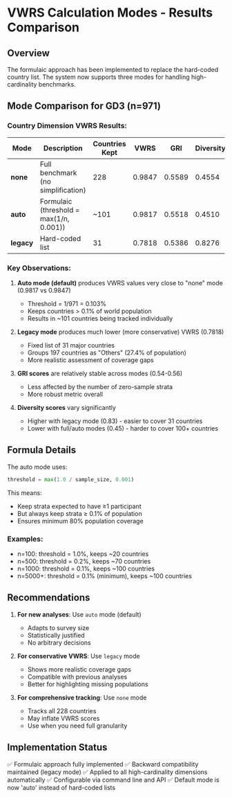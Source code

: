 # VWRS Calculation Modes - Results Comparison

## Overview

The formulaic approach has been implemented to replace the hard-coded country list. The system now supports three modes for handling high-cardinality benchmarks.

## Mode Comparison for GD3 (n=971)

### Country Dimension VWRS Results:

| Mode | Description | Countries Kept | VWRS | GRI | Diversity |
|------|-------------|----------------|------|-----|-----------|
| **none** | Full benchmark (no simplification) | 228 | 0.9847 | 0.5589 | 0.4554 |
| **auto** | Formulaic (threshold = max(1/n, 0.001)) | ~101 | 0.9817 | 0.5518 | 0.4510 |
| **legacy** | Hard-coded list | 31 | 0.7818 | 0.5386 | 0.8276 |

### Key Observations:

1. **Auto mode (default)** produces VWRS values very close to "none" mode (0.9817 vs 0.9847)
   - Threshold = 1/971 = 0.103%
   - Keeps countries > 0.1% of world population
   - Results in ~101 countries being tracked individually

2. **Legacy mode** produces much lower (more conservative) VWRS (0.7818)
   - Fixed list of 31 major countries
   - Groups 197 countries as "Others" (27.4% of population)
   - More realistic assessment of coverage gaps

3. **GRI scores** are relatively stable across modes (0.54-0.56)
   - Less affected by the number of zero-sample strata
   - More robust metric overall

4. **Diversity scores** vary significantly
   - Higher with legacy mode (0.83) - easier to cover 31 countries
   - Lower with full/auto modes (0.45) - harder to cover 100+ countries

## Formula Details

The auto mode uses:
```python
threshold = max(1.0 / sample_size, 0.001)
```

This means:
- Keep strata expected to have ≥1 participant
- But always keep strata ≥ 0.1% of population
- Ensures minimum 80% population coverage

### Examples:
- n=100: threshold = 1.0%, keeps ~20 countries
- n=500: threshold = 0.2%, keeps ~70 countries  
- n=1000: threshold = 0.1%, keeps ~100 countries
- n=5000+: threshold = 0.1% (minimum), keeps ~100 countries

## Recommendations

1. **For new analyses**: Use `auto` mode (default)
   - Adapts to survey size
   - Statistically justified
   - No arbitrary decisions

2. **For conservative VWRS**: Use `legacy` mode
   - Shows more realistic coverage gaps
   - Compatible with previous analyses
   - Better for highlighting missing populations

3. **For comprehensive tracking**: Use `none` mode
   - Tracks all 228 countries
   - May inflate VWRS scores
   - Use when you need full granularity

## Implementation Status

✅ Formulaic approach fully implemented
✅ Backward compatibility maintained (legacy mode)
✅ Applied to all high-cardinality dimensions automatically
✅ Configurable via command line and API
✅ Default mode is now 'auto' instead of hard-coded lists